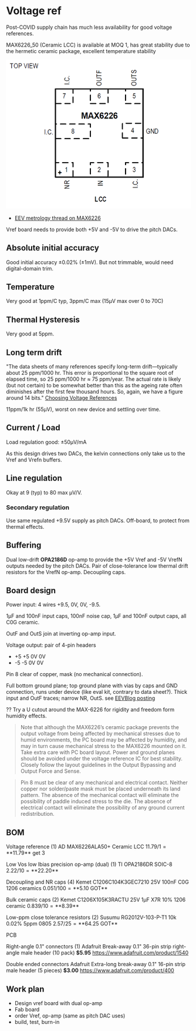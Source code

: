 # Voltage ref 

Post-COVID supply chain has much less availability for good voltage references.

MAX6226_50 (Ceramic LCC) is available at MOQ 1, 
has great stability due to the hermetic ceramic package,
excellent temperature stability

![pinout](./img/MAX6226-pinout.png)

- [EEV metrology thread on MAX6226](https://www.eevblog.com/forum/metrology/max6226-voltage-reference/msg3569644/#msg3569644)

Vref board needs to provide both +5V and -5V to drive the pitch DACs.

## Absolute initial accuracy

Good initial accuracy ±0.02% (±1mV). But not trimmable, would need digital-domain trim.

## Temperature

Very good at 1ppm/C typ, 3ppm/C max (15μV max over 0 to 70C)

## Thermal Hysteresis

Very good at 5ppm.

## Long term drift

"The data sheets of many references specify long-term drift—typically about 25 ppm/1000 hr. This error is proportional to the square root of elapsed time, so 25 ppm/1000 hr ≈ 75 ppm/year. The actual rate is likely (but not certain) to be somewhat better than this as the ageing rate often diminishes after the first few thousand hours. So, again, we have a figure around 14 bits."
[Choosing Voltage References](http://www.analog.com/en/analog-dialogue/raqs/raq-issue-114.html)

11ppm/1k hr (55μV), worst on new device and settling over time.

## Current / Load

Load regulation good: ±50μV/mA

As this design drives two DACs, the kelvin connections only take us to the Vref and Vrefn buffers.

## Line regulation

Okay at 9 (typ) to 80 max μV/V.

### Secondary regulation

Use same regulated +9.5V supply as pitch DACs. Off-board, to protect from thermal effects.

## Buffering

Dual low-drift **OPA2186D** op-amp to provide the +5V Vref and -5V VrefN outputs needed by the pitch DACs.
Pair of close-tolerance low thermal drift resistors for the VrefN op-amp.
Decoupling caps.

## Board design

Power input: 4 wires +9.5, 0V, 0V, -9.5.

1μF and 100nF input caps, 100nF noise cap, 1μF and 100nF output caps, all C0G ceramic.

OutF and OutS join at inverting op-amp input.

Voltage output: pair of 4-pin headers

- +5 +5 0V 0V
- -5 -5 0V 0V

Pin 8 clear of copper, mask (no mechanical connection).

Full bottom ground plane; top ground plane with vias by caps and GND connection, runs under device (like eval kit, contrary to data sheet?). Thick input and OutF traces; narrow NR, OutS.
see [EEVBlog posting](https://www.eevblog.com/forum/metrology/max6226-vref-and-ground-planes/)

?? Try a U cutout around the MAX-6226 for rigidity and freedom form humidity effects.

> Note that although the MAX6226’s ceramic package
prevents the output voltage from being affected by
mechanical stresses due to humid environments, the
PC board may be affected by humidity, and may in turn
cause mechanical stress to the MAX6226 mounted on it.
Take extra care with PC board layout. Power and ground
planes should be avoided under the voltage reference IC
for best stability. Closely follow the layout guidelines in the
Output Bypassing and Output Force and Sense.

> Pin 8 must be clear of any mechanical and electrical
contact. Neither copper nor solder/paste mask must
be placed underneath its land pattern. The absence of
the mechanical contact will eliminate the possibility of
paddle induced stress to the die. The absence of electrical
contact will eliminate the possibility of any ground current
redistribution.

## BOM

Voltage reference
(1) AD MAX6226ALA50+ Ceramic LCC $11.79/1 = **$11.79** get 3

Low Vos low Ibias precision op-amp (dual)
(1) TI OPA2186DR SOIC-8 $2.22/10 = **$22.20**

Decoupling and NR caps
(4) Kemet C1206C104K3GEC7210 25V 100nF C0G 1206 ceramics $0.051/100 = **$5.10 GOT**

Bulk ceramic caps
(2) Kemet C1206X105K3RACTU  25V 1μF X7R 10% 1206 ceramic $0.839/10 = **$8.39**

Low-ppm close tolerance resistors
(2) Susumu RG2012V-103-P-T1 10k 0.02% 5ppm 0805 $2.57/25 = **$64.25 GOT**

PCB

Right-angle 0.1" connectors
(1) Adafruit Break-away 0.1" 36-pin strip right-angle male header (10 pack) **$5.95**
https://www.adafruit.com/product/1540

Double ended connectors
Adafruit Extra-long break-away 0.1" 16-pin strip male header (5 pieces) **$3.00**
https://www.adafruit.com/product/400

## Work plan

- Design vref board with dual op-amp
- Fab board
- order Vref, op-amp (same as pitch DAC uses)
- build, test, burn-in
